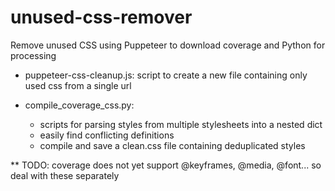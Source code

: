 # unused-css-remover
Remove unused CSS using Puppeteer to download coverage and Python for processing

- puppeteer-css-cleanup.js: script to create a new file containing only used css from a single url

- compile_coverage_css.py: 
    - scripts for parsing styles from multiple stylesheets into a nested dict 
    - easily find conflicting definitions
    - compile and save a clean.css file containing deduplicated styles


** TODO: coverage does not yet support @keyframes, @media, @font... so deal with these separately 
